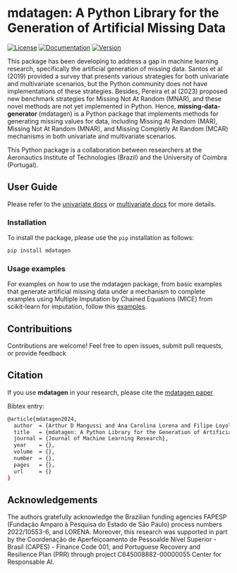 # mdatagen: A Python Library for the Generation of Artificial Missing Data

[![License](https://img.shields.io/badge/License-MIT-blue.svg)](LICENSE)
[![Documentation](https://img.shields.io/badge/Documentation-Link-green.svg)](docs/)
[![Version](https://img.shields.io/badge/Version-0.0.86-brightgreen.svg)](https://github.com/ArthurMangussi/pymdatagen/releases/tag/v0.0.86)

This package has been developing to address a gap in machine learning research, specifically the artificial generation of missing data. Santos et al (2019) provided a survey that presents various strategies for both univariate and multivariate scenarios, but the Python community does not have implementations of these strategies. Besides, Pereira et al (2023) proposed new benchmark strategies for Missing Not At Random (MNAR), and these novel methods are not yet implemented in Python. Hence, **missing-data-generator** (mdatagen) is a Python package that implements methods for generating missing values ​​for data, including Missing At Random (MAR), Missing Not At Random (MNAR), and Missing Completly At Random (MCAR) mechanisms in both univariate and multivariate scenarios.

This Python package is a collaboration between researchers at the Aeronautics Institute of Technologies (Brazil) and the University of Coimbra (Portugal).

## User Guide

Please refer to the [univariate docs](docs/univariate.md) or [multivariate docs](docs/multivariate.md) for more details.


### Installation
To install the package, please use the `pip` installation as follows:

```bash
pip install mdatagen
```

### Usage examples
For examples on how to use the mdatagen package, from basic examples that generate artificial missing data under a mechanism to complete examples using Multiple Imputation by Chained Equations (MICE) from scikit-learn for imputation, follow this [examples](examples/).


## Contribuitions
Contributions are welcome! Feel free to open issues, submit pull requests, or provide feedback

## Citation
If you use **mdatagen** in your research, please cite the [mdatagen paper]()

Bibtex entry:
```bash
@article{mdatagen2024,
  author  = {Arthur D Mangussi and Ana Carolina Lorena and Filipe Loyola Lopes and Miriam Seone Santos and Ricardo Cardoso Pereira and Pedro Henriques Abreu},
  title   = {mdatagen: A Python Library for the Generation of Artificial Missing Data},
  journal = {Journal of Machine Learning Research},
  year    = {},
  volume  = {},
  number  = {},
  pages   = {},
  url     = {}
}
```
## Acknowledgements
The authors gratefully acknowledge the Brazilian funding agencies FAPESP (Fundação Amparo à Pesquisa do Estado de São Paulo) process numbers 2022/10553-6, and LORENA. Moreover, this research was supported in part by the Coordenação de Aperfeiçoamento de Pessoalde Nível Superior - Brasil (CAPES) - Finance Code 001, and Portuguese Recovery and Resilience Plan (PRR) through project C645008882-00000055 Center for Responsable AI.
